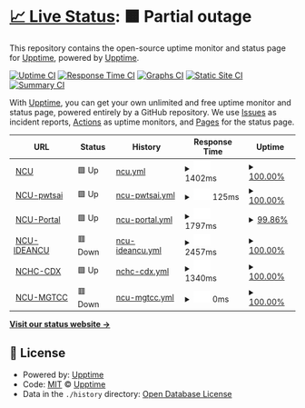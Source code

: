 # [📈 Live Status](https://demo.upptime.js.org): <!--live status--> **🟧 Partial outage**

This repository contains the open-source uptime monitor and status page for [Upptime](https://upptime.js.org), powered by [Upptime](https://github.com/upptime/upptime).

[![Uptime CI](https://github.com/upptime/upptime/workflows/Uptime%20CI/badge.svg)](https://github.com/upptime/upptime/actions?query=workflow%3A%22Uptime+CI%22)
[![Response Time CI](https://github.com/upptime/upptime/workflows/Response%20Time%20CI/badge.svg)](https://github.com/upptime/upptime/actions?query=workflow%3A%22Response+Time+CI%22)
[![Graphs CI](https://github.com/upptime/upptime/workflows/Graphs%20CI/badge.svg)](https://github.com/upptime/upptime/actions?query=workflow%3A%22Graphs+CI%22)
[![Static Site CI](https://github.com/upptime/upptime/workflows/Static%20Site%20CI/badge.svg)](https://github.com/upptime/upptime/actions?query=workflow%3A%22Static+Site+CI%22)
[![Summary CI](https://github.com/upptime/upptime/workflows/Summary%20CI/badge.svg)](https://github.com/upptime/upptime/actions?query=workflow%3A%22Summary+CI%22)

With [Upptime](https://upptime.js.org), you can get your own unlimited and free uptime monitor and status page, powered entirely by a GitHub repository. We use [Issues](https://github.com/upptime/upptime/issues) as incident reports, [Actions](https://github.com/upptime/upptime/actions) as uptime monitors, and [Pages](https://demo.upptime.js.org) for the status page.

<!--start: status pages-->
<!-- This summary is generated by Upptime (https://github.com/upptime/upptime) -->
<!-- Do not edit this manually, your changes will be overwritten -->
<!-- prettier-ignore -->
| URL | Status | History | Response Time | Uptime |
| --- | ------ | ------- | ------------- | ------ |
| <img alt="" src="https://favicons.githubusercontent.com/www.ncu.edu.tw" height="13"> [NCU](https://www.ncu.edu.tw) | 🟩 Up | [ncu.yml](https://github.com/songchiu/uptime/commits/HEAD/history/ncu.yml) | <details><summary><img alt="Response time graph" src="./graphs/ncu/response-time-week.png" height="20"> 1402ms</summary><br><a href="https://demo.upptime.js.org/history/ncu"><img alt="Response time 1586" src="https://img.shields.io/endpoint?url=https%3A%2F%2Fraw.githubusercontent.com%2Fsongchiu%2Fuptime%2FHEAD%2Fapi%2Fncu%2Fresponse-time.json"></a><br><a href="https://demo.upptime.js.org/history/ncu"><img alt="24-hour response time 1260" src="https://img.shields.io/endpoint?url=https%3A%2F%2Fraw.githubusercontent.com%2Fsongchiu%2Fuptime%2FHEAD%2Fapi%2Fncu%2Fresponse-time-day.json"></a><br><a href="https://demo.upptime.js.org/history/ncu"><img alt="7-day response time 1402" src="https://img.shields.io/endpoint?url=https%3A%2F%2Fraw.githubusercontent.com%2Fsongchiu%2Fuptime%2FHEAD%2Fapi%2Fncu%2Fresponse-time-week.json"></a><br><a href="https://demo.upptime.js.org/history/ncu"><img alt="30-day response time 1586" src="https://img.shields.io/endpoint?url=https%3A%2F%2Fraw.githubusercontent.com%2Fsongchiu%2Fuptime%2FHEAD%2Fapi%2Fncu%2Fresponse-time-month.json"></a><br><a href="https://demo.upptime.js.org/history/ncu"><img alt="1-year response time 1586" src="https://img.shields.io/endpoint?url=https%3A%2F%2Fraw.githubusercontent.com%2Fsongchiu%2Fuptime%2FHEAD%2Fapi%2Fncu%2Fresponse-time-year.json"></a></details> | <details><summary><a href="https://demo.upptime.js.org/history/ncu">100.00%</a></summary><a href="https://demo.upptime.js.org/history/ncu"><img alt="All-time uptime 100.00%" src="https://img.shields.io/endpoint?url=https%3A%2F%2Fraw.githubusercontent.com%2Fsongchiu%2Fuptime%2FHEAD%2Fapi%2Fncu%2Fuptime.json"></a><br><a href="https://demo.upptime.js.org/history/ncu"><img alt="24-hour uptime 100.00%" src="https://img.shields.io/endpoint?url=https%3A%2F%2Fraw.githubusercontent.com%2Fsongchiu%2Fuptime%2FHEAD%2Fapi%2Fncu%2Fuptime-day.json"></a><br><a href="https://demo.upptime.js.org/history/ncu"><img alt="7-day uptime 100.00%" src="https://img.shields.io/endpoint?url=https%3A%2F%2Fraw.githubusercontent.com%2Fsongchiu%2Fuptime%2FHEAD%2Fapi%2Fncu%2Fuptime-week.json"></a><br><a href="https://demo.upptime.js.org/history/ncu"><img alt="30-day uptime 100.00%" src="https://img.shields.io/endpoint?url=https%3A%2F%2Fraw.githubusercontent.com%2Fsongchiu%2Fuptime%2FHEAD%2Fapi%2Fncu%2Fuptime-month.json"></a><br><a href="https://demo.upptime.js.org/history/ncu"><img alt="1-year uptime 100.00%" src="https://img.shields.io/endpoint?url=https%3A%2F%2Fraw.githubusercontent.com%2Fsongchiu%2Fuptime%2FHEAD%2Fapi%2Fncu%2Fuptime-year.json"></a></details>
| <img alt="" src="https://favicons.githubusercontent.com/pwtsai.github.io" height="13"> [NCU-pwtsai](https://pwtsai.github.io/) | 🟩 Up | [ncu-pwtsai.yml](https://github.com/songchiu/uptime/commits/HEAD/history/ncu-pwtsai.yml) | <details><summary><img alt="Response time graph" src="./graphs/ncu-pwtsai/response-time-week.png" height="20"> 125ms</summary><br><a href="https://demo.upptime.js.org/history/ncu-pwtsai"><img alt="Response time 111" src="https://img.shields.io/endpoint?url=https%3A%2F%2Fraw.githubusercontent.com%2Fsongchiu%2Fuptime%2FHEAD%2Fapi%2Fncu-pwtsai%2Fresponse-time.json"></a><br><a href="https://demo.upptime.js.org/history/ncu-pwtsai"><img alt="24-hour response time 115" src="https://img.shields.io/endpoint?url=https%3A%2F%2Fraw.githubusercontent.com%2Fsongchiu%2Fuptime%2FHEAD%2Fapi%2Fncu-pwtsai%2Fresponse-time-day.json"></a><br><a href="https://demo.upptime.js.org/history/ncu-pwtsai"><img alt="7-day response time 125" src="https://img.shields.io/endpoint?url=https%3A%2F%2Fraw.githubusercontent.com%2Fsongchiu%2Fuptime%2FHEAD%2Fapi%2Fncu-pwtsai%2Fresponse-time-week.json"></a><br><a href="https://demo.upptime.js.org/history/ncu-pwtsai"><img alt="30-day response time 111" src="https://img.shields.io/endpoint?url=https%3A%2F%2Fraw.githubusercontent.com%2Fsongchiu%2Fuptime%2FHEAD%2Fapi%2Fncu-pwtsai%2Fresponse-time-month.json"></a><br><a href="https://demo.upptime.js.org/history/ncu-pwtsai"><img alt="1-year response time 111" src="https://img.shields.io/endpoint?url=https%3A%2F%2Fraw.githubusercontent.com%2Fsongchiu%2Fuptime%2FHEAD%2Fapi%2Fncu-pwtsai%2Fresponse-time-year.json"></a></details> | <details><summary><a href="https://demo.upptime.js.org/history/ncu-pwtsai">100.00%</a></summary><a href="https://demo.upptime.js.org/history/ncu-pwtsai"><img alt="All-time uptime 100.00%" src="https://img.shields.io/endpoint?url=https%3A%2F%2Fraw.githubusercontent.com%2Fsongchiu%2Fuptime%2FHEAD%2Fapi%2Fncu-pwtsai%2Fuptime.json"></a><br><a href="https://demo.upptime.js.org/history/ncu-pwtsai"><img alt="24-hour uptime 100.00%" src="https://img.shields.io/endpoint?url=https%3A%2F%2Fraw.githubusercontent.com%2Fsongchiu%2Fuptime%2FHEAD%2Fapi%2Fncu-pwtsai%2Fuptime-day.json"></a><br><a href="https://demo.upptime.js.org/history/ncu-pwtsai"><img alt="7-day uptime 100.00%" src="https://img.shields.io/endpoint?url=https%3A%2F%2Fraw.githubusercontent.com%2Fsongchiu%2Fuptime%2FHEAD%2Fapi%2Fncu-pwtsai%2Fuptime-week.json"></a><br><a href="https://demo.upptime.js.org/history/ncu-pwtsai"><img alt="30-day uptime 100.00%" src="https://img.shields.io/endpoint?url=https%3A%2F%2Fraw.githubusercontent.com%2Fsongchiu%2Fuptime%2FHEAD%2Fapi%2Fncu-pwtsai%2Fuptime-month.json"></a><br><a href="https://demo.upptime.js.org/history/ncu-pwtsai"><img alt="1-year uptime 100.00%" src="https://img.shields.io/endpoint?url=https%3A%2F%2Fraw.githubusercontent.com%2Fsongchiu%2Fuptime%2FHEAD%2Fapi%2Fncu-pwtsai%2Fuptime-year.json"></a></details>
| <img alt="" src="https://favicons.githubusercontent.com/portal.ncu.edu.tw" height="13"> [NCU-Portal](https://portal.ncu.edu.tw/) | 🟩 Up | [ncu-portal.yml](https://github.com/songchiu/uptime/commits/HEAD/history/ncu-portal.yml) | <details><summary><img alt="Response time graph" src="./graphs/ncu-portal/response-time-week.png" height="20"> 1797ms</summary><br><a href="https://demo.upptime.js.org/history/ncu-portal"><img alt="Response time 1807" src="https://img.shields.io/endpoint?url=https%3A%2F%2Fraw.githubusercontent.com%2Fsongchiu%2Fuptime%2FHEAD%2Fapi%2Fncu-portal%2Fresponse-time.json"></a><br><a href="https://demo.upptime.js.org/history/ncu-portal"><img alt="24-hour response time 1845" src="https://img.shields.io/endpoint?url=https%3A%2F%2Fraw.githubusercontent.com%2Fsongchiu%2Fuptime%2FHEAD%2Fapi%2Fncu-portal%2Fresponse-time-day.json"></a><br><a href="https://demo.upptime.js.org/history/ncu-portal"><img alt="7-day response time 1797" src="https://img.shields.io/endpoint?url=https%3A%2F%2Fraw.githubusercontent.com%2Fsongchiu%2Fuptime%2FHEAD%2Fapi%2Fncu-portal%2Fresponse-time-week.json"></a><br><a href="https://demo.upptime.js.org/history/ncu-portal"><img alt="30-day response time 1807" src="https://img.shields.io/endpoint?url=https%3A%2F%2Fraw.githubusercontent.com%2Fsongchiu%2Fuptime%2FHEAD%2Fapi%2Fncu-portal%2Fresponse-time-month.json"></a><br><a href="https://demo.upptime.js.org/history/ncu-portal"><img alt="1-year response time 1807" src="https://img.shields.io/endpoint?url=https%3A%2F%2Fraw.githubusercontent.com%2Fsongchiu%2Fuptime%2FHEAD%2Fapi%2Fncu-portal%2Fresponse-time-year.json"></a></details> | <details><summary><a href="https://demo.upptime.js.org/history/ncu-portal">99.86%</a></summary><a href="https://demo.upptime.js.org/history/ncu-portal"><img alt="All-time uptime 99.93%" src="https://img.shields.io/endpoint?url=https%3A%2F%2Fraw.githubusercontent.com%2Fsongchiu%2Fuptime%2FHEAD%2Fapi%2Fncu-portal%2Fuptime.json"></a><br><a href="https://demo.upptime.js.org/history/ncu-portal"><img alt="24-hour uptime 99.02%" src="https://img.shields.io/endpoint?url=https%3A%2F%2Fraw.githubusercontent.com%2Fsongchiu%2Fuptime%2FHEAD%2Fapi%2Fncu-portal%2Fuptime-day.json"></a><br><a href="https://demo.upptime.js.org/history/ncu-portal"><img alt="7-day uptime 99.86%" src="https://img.shields.io/endpoint?url=https%3A%2F%2Fraw.githubusercontent.com%2Fsongchiu%2Fuptime%2FHEAD%2Fapi%2Fncu-portal%2Fuptime-week.json"></a><br><a href="https://demo.upptime.js.org/history/ncu-portal"><img alt="30-day uptime 99.93%" src="https://img.shields.io/endpoint?url=https%3A%2F%2Fraw.githubusercontent.com%2Fsongchiu%2Fuptime%2FHEAD%2Fapi%2Fncu-portal%2Fuptime-month.json"></a><br><a href="https://demo.upptime.js.org/history/ncu-portal"><img alt="1-year uptime 99.93%" src="https://img.shields.io/endpoint?url=https%3A%2F%2Fraw.githubusercontent.com%2Fsongchiu%2Fuptime%2FHEAD%2Fapi%2Fncu-portal%2Fuptime-year.json"></a></details>
| <img alt="" src="https://favicons.githubusercontent.com/idea.ncu.edu.tw" height="13"> [NCU-IDEANCU](https://idea.ncu.edu.tw/) | 🟥 Down | [ncu-ideancu.yml](https://github.com/songchiu/uptime/commits/HEAD/history/ncu-ideancu.yml) | <details><summary><img alt="Response time graph" src="./graphs/ncu-ideancu/response-time-week.png" height="20"> 2457ms</summary><br><a href="https://demo.upptime.js.org/history/ncu-ideancu"><img alt="Response time 2036" src="https://img.shields.io/endpoint?url=https%3A%2F%2Fraw.githubusercontent.com%2Fsongchiu%2Fuptime%2FHEAD%2Fapi%2Fncu-ideancu%2Fresponse-time.json"></a><br><a href="https://demo.upptime.js.org/history/ncu-ideancu"><img alt="24-hour response time 5675" src="https://img.shields.io/endpoint?url=https%3A%2F%2Fraw.githubusercontent.com%2Fsongchiu%2Fuptime%2FHEAD%2Fapi%2Fncu-ideancu%2Fresponse-time-day.json"></a><br><a href="https://demo.upptime.js.org/history/ncu-ideancu"><img alt="7-day response time 2457" src="https://img.shields.io/endpoint?url=https%3A%2F%2Fraw.githubusercontent.com%2Fsongchiu%2Fuptime%2FHEAD%2Fapi%2Fncu-ideancu%2Fresponse-time-week.json"></a><br><a href="https://demo.upptime.js.org/history/ncu-ideancu"><img alt="30-day response time 2036" src="https://img.shields.io/endpoint?url=https%3A%2F%2Fraw.githubusercontent.com%2Fsongchiu%2Fuptime%2FHEAD%2Fapi%2Fncu-ideancu%2Fresponse-time-month.json"></a><br><a href="https://demo.upptime.js.org/history/ncu-ideancu"><img alt="1-year response time 2036" src="https://img.shields.io/endpoint?url=https%3A%2F%2Fraw.githubusercontent.com%2Fsongchiu%2Fuptime%2FHEAD%2Fapi%2Fncu-ideancu%2Fresponse-time-year.json"></a></details> | <details><summary><a href="https://demo.upptime.js.org/history/ncu-ideancu">100.00%</a></summary><a href="https://demo.upptime.js.org/history/ncu-ideancu"><img alt="All-time uptime 63.51%" src="https://img.shields.io/endpoint?url=https%3A%2F%2Fraw.githubusercontent.com%2Fsongchiu%2Fuptime%2FHEAD%2Fapi%2Fncu-ideancu%2Fuptime.json"></a><br><a href="https://demo.upptime.js.org/history/ncu-ideancu"><img alt="24-hour uptime 99.99%" src="https://img.shields.io/endpoint?url=https%3A%2F%2Fraw.githubusercontent.com%2Fsongchiu%2Fuptime%2FHEAD%2Fapi%2Fncu-ideancu%2Fuptime-day.json"></a><br><a href="https://demo.upptime.js.org/history/ncu-ideancu"><img alt="7-day uptime 100.00%" src="https://img.shields.io/endpoint?url=https%3A%2F%2Fraw.githubusercontent.com%2Fsongchiu%2Fuptime%2FHEAD%2Fapi%2Fncu-ideancu%2Fuptime-week.json"></a><br><a href="https://demo.upptime.js.org/history/ncu-ideancu"><img alt="30-day uptime 63.51%" src="https://img.shields.io/endpoint?url=https%3A%2F%2Fraw.githubusercontent.com%2Fsongchiu%2Fuptime%2FHEAD%2Fapi%2Fncu-ideancu%2Fuptime-month.json"></a><br><a href="https://demo.upptime.js.org/history/ncu-ideancu"><img alt="1-year uptime 63.51%" src="https://img.shields.io/endpoint?url=https%3A%2F%2Fraw.githubusercontent.com%2Fsongchiu%2Fuptime%2FHEAD%2Fapi%2Fncu-ideancu%2Fuptime-year.json"></a></details>
| <img alt="" src="https://favicons.githubusercontent.com/cdx.nchc.org.tw" height="13"> [NCHC-CDX](https://cdx.nchc.org.tw) | 🟩 Up | [nchc-cdx.yml](https://github.com/songchiu/uptime/commits/HEAD/history/nchc-cdx.yml) | <details><summary><img alt="Response time graph" src="./graphs/nchc-cdx/response-time-week.png" height="20"> 1340ms</summary><br><a href="https://demo.upptime.js.org/history/nchc-cdx"><img alt="Response time 1240" src="https://img.shields.io/endpoint?url=https%3A%2F%2Fraw.githubusercontent.com%2Fsongchiu%2Fuptime%2FHEAD%2Fapi%2Fnchc-cdx%2Fresponse-time.json"></a><br><a href="https://demo.upptime.js.org/history/nchc-cdx"><img alt="24-hour response time 1306" src="https://img.shields.io/endpoint?url=https%3A%2F%2Fraw.githubusercontent.com%2Fsongchiu%2Fuptime%2FHEAD%2Fapi%2Fnchc-cdx%2Fresponse-time-day.json"></a><br><a href="https://demo.upptime.js.org/history/nchc-cdx"><img alt="7-day response time 1340" src="https://img.shields.io/endpoint?url=https%3A%2F%2Fraw.githubusercontent.com%2Fsongchiu%2Fuptime%2FHEAD%2Fapi%2Fnchc-cdx%2Fresponse-time-week.json"></a><br><a href="https://demo.upptime.js.org/history/nchc-cdx"><img alt="30-day response time 1240" src="https://img.shields.io/endpoint?url=https%3A%2F%2Fraw.githubusercontent.com%2Fsongchiu%2Fuptime%2FHEAD%2Fapi%2Fnchc-cdx%2Fresponse-time-month.json"></a><br><a href="https://demo.upptime.js.org/history/nchc-cdx"><img alt="1-year response time 1240" src="https://img.shields.io/endpoint?url=https%3A%2F%2Fraw.githubusercontent.com%2Fsongchiu%2Fuptime%2FHEAD%2Fapi%2Fnchc-cdx%2Fresponse-time-year.json"></a></details> | <details><summary><a href="https://demo.upptime.js.org/history/nchc-cdx">100.00%</a></summary><a href="https://demo.upptime.js.org/history/nchc-cdx"><img alt="All-time uptime 100.00%" src="https://img.shields.io/endpoint?url=https%3A%2F%2Fraw.githubusercontent.com%2Fsongchiu%2Fuptime%2FHEAD%2Fapi%2Fnchc-cdx%2Fuptime.json"></a><br><a href="https://demo.upptime.js.org/history/nchc-cdx"><img alt="24-hour uptime 100.00%" src="https://img.shields.io/endpoint?url=https%3A%2F%2Fraw.githubusercontent.com%2Fsongchiu%2Fuptime%2FHEAD%2Fapi%2Fnchc-cdx%2Fuptime-day.json"></a><br><a href="https://demo.upptime.js.org/history/nchc-cdx"><img alt="7-day uptime 100.00%" src="https://img.shields.io/endpoint?url=https%3A%2F%2Fraw.githubusercontent.com%2Fsongchiu%2Fuptime%2FHEAD%2Fapi%2Fnchc-cdx%2Fuptime-week.json"></a><br><a href="https://demo.upptime.js.org/history/nchc-cdx"><img alt="30-day uptime 100.00%" src="https://img.shields.io/endpoint?url=https%3A%2F%2Fraw.githubusercontent.com%2Fsongchiu%2Fuptime%2FHEAD%2Fapi%2Fnchc-cdx%2Fuptime-month.json"></a><br><a href="https://demo.upptime.js.org/history/nchc-cdx"><img alt="1-year uptime 100.00%" src="https://img.shields.io/endpoint?url=https%3A%2F%2Fraw.githubusercontent.com%2Fsongchiu%2Fuptime%2FHEAD%2Fapi%2Fnchc-cdx%2Fuptime-year.json"></a></details>
| <img alt="" src="https://favicons.githubusercontent.com/songchiu.mgt.ncu.edu.tw" height="13"> [NCU-MGTCC](https://songchiu.mgt.ncu.edu.tw) | 🟥 Down | [ncu-mgtcc.yml](https://github.com/songchiu/uptime/commits/HEAD/history/ncu-mgtcc.yml) | <details><summary><img alt="Response time graph" src="./graphs/ncu-mgtcc/response-time-week.png" height="20"> 0ms</summary><br><a href="https://demo.upptime.js.org/history/ncu-mgtcc"><img alt="Response time 821" src="https://img.shields.io/endpoint?url=https%3A%2F%2Fraw.githubusercontent.com%2Fsongchiu%2Fuptime%2FHEAD%2Fapi%2Fncu-mgtcc%2Fresponse-time.json"></a><br><a href="https://demo.upptime.js.org/history/ncu-mgtcc"><img alt="24-hour response time 0" src="https://img.shields.io/endpoint?url=https%3A%2F%2Fraw.githubusercontent.com%2Fsongchiu%2Fuptime%2FHEAD%2Fapi%2Fncu-mgtcc%2Fresponse-time-day.json"></a><br><a href="https://demo.upptime.js.org/history/ncu-mgtcc"><img alt="7-day response time 0" src="https://img.shields.io/endpoint?url=https%3A%2F%2Fraw.githubusercontent.com%2Fsongchiu%2Fuptime%2FHEAD%2Fapi%2Fncu-mgtcc%2Fresponse-time-week.json"></a><br><a href="https://demo.upptime.js.org/history/ncu-mgtcc"><img alt="30-day response time 821" src="https://img.shields.io/endpoint?url=https%3A%2F%2Fraw.githubusercontent.com%2Fsongchiu%2Fuptime%2FHEAD%2Fapi%2Fncu-mgtcc%2Fresponse-time-month.json"></a><br><a href="https://demo.upptime.js.org/history/ncu-mgtcc"><img alt="1-year response time 821" src="https://img.shields.io/endpoint?url=https%3A%2F%2Fraw.githubusercontent.com%2Fsongchiu%2Fuptime%2FHEAD%2Fapi%2Fncu-mgtcc%2Fresponse-time-year.json"></a></details> | <details><summary><a href="https://demo.upptime.js.org/history/ncu-mgtcc">100.00%</a></summary><a href="https://demo.upptime.js.org/history/ncu-mgtcc"><img alt="All-time uptime 100.00%" src="https://img.shields.io/endpoint?url=https%3A%2F%2Fraw.githubusercontent.com%2Fsongchiu%2Fuptime%2FHEAD%2Fapi%2Fncu-mgtcc%2Fuptime.json"></a><br><a href="https://demo.upptime.js.org/history/ncu-mgtcc"><img alt="24-hour uptime 100.00%" src="https://img.shields.io/endpoint?url=https%3A%2F%2Fraw.githubusercontent.com%2Fsongchiu%2Fuptime%2FHEAD%2Fapi%2Fncu-mgtcc%2Fuptime-day.json"></a><br><a href="https://demo.upptime.js.org/history/ncu-mgtcc"><img alt="7-day uptime 100.00%" src="https://img.shields.io/endpoint?url=https%3A%2F%2Fraw.githubusercontent.com%2Fsongchiu%2Fuptime%2FHEAD%2Fapi%2Fncu-mgtcc%2Fuptime-week.json"></a><br><a href="https://demo.upptime.js.org/history/ncu-mgtcc"><img alt="30-day uptime 100.00%" src="https://img.shields.io/endpoint?url=https%3A%2F%2Fraw.githubusercontent.com%2Fsongchiu%2Fuptime%2FHEAD%2Fapi%2Fncu-mgtcc%2Fuptime-month.json"></a><br><a href="https://demo.upptime.js.org/history/ncu-mgtcc"><img alt="1-year uptime 100.00%" src="https://img.shields.io/endpoint?url=https%3A%2F%2Fraw.githubusercontent.com%2Fsongchiu%2Fuptime%2FHEAD%2Fapi%2Fncu-mgtcc%2Fuptime-year.json"></a></details>

<!--end: status pages-->

[**Visit our status website →**](https://demo.upptime.js.org)

## 📄 License

- Powered by: [Upptime](https://github.com/upptime/upptime)
- Code: [MIT](./LICENSE) © [Upptime](https://upptime.js.org)
- Data in the `./history` directory: [Open Database License](https://opendatacommons.org/licenses/odbl/1-0/)
